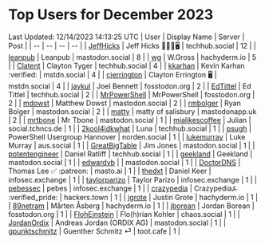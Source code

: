 # Top Users for December 2023
Last Updated: 12/14/2023 14:13:25 UTC
| User | Display Name | Server | Post |
| -- | -- | -- | -- |
| [JeffHicks](https://techhub.social/@JeffHicks) | Jeff Hicks 🐶🎼🍷🖥️ | techhub.social | 12 |
| [leanpub](https://mastodon.social/@leanpub) | Leanpub | mastodon.social | 8 |
| [wg](https://hachyderm.io/@wg) | W.Gross | hachyderm.io | 5 |
| [Clatent](https://techhub.social/@Clatent) | Clayton Tyger | techhub.social | 4 |
| [kkarhan](https://mstdn.social/@kkarhan) | Kevin Karhan :verified: | mstdn.social | 4 |
| [cjerrington](https://mstdn.social/@cjerrington) | Clayton Errington 🖥️ | mstdn.social | 4 |
| [jaykul](https://fosstodon.org/@jaykul) | Joel Bennett | fosstodon.org | 2 |
| [EdTittel](https://techhub.social/@EdTittel) | Ed Tittel | techhub.social | 2 |
| [MrPowerShell](https://fosstodon.org/@MrPowerShell) | MrPowerShell | fosstodon.org | 2 |
| [mdowst](https://mastodon.social/@mdowst) | Matthew Dowst | mastodon.social | 2 |
| [rmbolger](https://mastodon.social/@rmbolger) | Ryan Bolger | mastodon.social | 2 |
| [matty](https://mastodonapp.uk/@matty) | matty of salisbury | mastodonapp.uk | 2 |
| [mrtbone](https://mastodon.social/@mrtbone) | Mr Tbone | mastodon.social | 1 |
| [mialikescoffee](https://social.tchncs.de/@mialikescoffee) | Julian | social.tchncs.de | 1 |
| [2kool4idkwhat](https://techhub.social/@2kool4idkwhat) | Luna | techhub.social | 1 |
| [psugh](https://norden.social/@psugh) | PowerShell Usergroup Hannover | norden.social | 1 |
| [lukemurray](https://aus.social/@lukemurray) | Luke Murray | aus.social | 1 |
| [GreatBigTable](https://mastodon.social/@GreatBigTable) | Jim Jones | mastodon.social | 1 |
| [potentengineer](https://techhub.social/@potentengineer) | Daniel Ratliff | techhub.social | 1 |
| [geekland](https://mastodon.social/@geekland) | Geekland | mastodon.social | 1 |
| [edwardvb](https://mastodon.social/@edwardvb) |  | mastodon.social | 1 |
| [DoctorDNS](https://masto.ai/@DoctorDNS) | Thomas Lee ✅ :patreon: | masto.ai | 1 |
| [thedxt](https://infosec.exchange/@thedxt) | Daniel Keer | infosec.exchange | 1 |
| [taylorparizo](https://infosec.exchange/@taylorparizo) | Taylor Parizo | infosec.exchange | 1 |
| [pebessec](https://infosec.exchange/@pebessec) | pebes | infosec.exchange | 1 |
| [crazypedia](https://hackers.town/@crazypedia) | Crazypedia⍼ :verified_pride: | hackers.town | 1 |
| [jgrote](https://hachyderm.io/@jgrote) | Justin Grote | hachyderm.io | 1 |
| [89netram](https://hachyderm.io/@89netram) | Mårten Åsberg | hachyderm.io | 1 |
| [jborean](https://fosstodon.org/@jborean) | Jordan Borean | fosstodon.org | 1 |
| [FlohEinstein](https://chaos.social/@FlohEinstein) | Flo(h)rian Kohler | chaos.social | 1 |
| [JordanOrdix](https://mastodon.social/@JordanOrdix) | Andreas Jordan (ORDIX AG) | mastodon.social | 1 |
| [gpunktschmitz](https://toot.cafe/@gpunktschmitz) | Guenther Schmitz ⏎ | toot.cafe | 1 |
